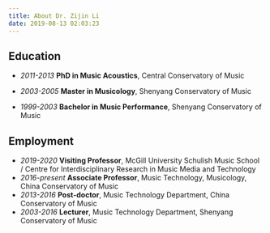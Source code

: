 ```yaml
---
title: About Dr. Zijin Li
date: 2019-08-13 02:03:23
---
```


## Education

- *2011-2013*    **PhD in Music Acoustics**, Central Conservatory of Music

- *2003-2005*    **Master in Musicology**, Shenyang Conservatory of Music

- *1999-2003*    **Bachelor in Music Performance**, Shenyang Conservatory of Music

  

##  Employment

- *2019-2020*     ****Visiting Professor****, McGill University Schulish Music School / Centre for Interdisciplinary Research in Music Media and Technology
- *2016-present* **Associate Professor**, Music Technology, Musicology, China Conservatory of Music 
- *2013-2016*     **Post-doctor**, Music Technology Department, China Conservatory of Music 
- *2003-2016*     **Lecturer**, Music Technology Department, Shenyang Conservatory of Music